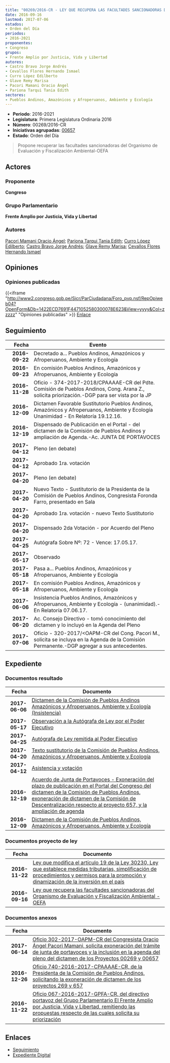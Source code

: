 ```yaml
---
title: "00269/2016-CR - LEY QUE RECUPERA LAS FACULTADES SANCIONADORAS DEL ORGANISMO DE EVALUACIÓN Y FISCALIZACIÓN AMBIENTAL-OEFA"
date: 2016-09-16
lastmod: 2017-07-06
estados:
- Orden del Día
periodos:
- 2016-2021
proponentes:
- Congreso
grupos:
- Frente Amplio por Justicia, Vida y Libertad
autores:
- Castro Bravo Jorge Andrés
- Cevallos Flores Hernando Ismael
- Curro López Edilberto
- Glave Remy Marisa
- Pacori Mamani Oracio Ángel
- Pariona Tarqui Tania Edith
sectores:
- Pueblos Andinos, Amazónicos y Afroperuanos, Ambiente y Ecología
---
```

- **Periodo**: 2016-2021
- **Legislatura**: Primera Legislatura Ordinaria 2016
- **Número**: 00269/2016-CR
- **Iniciativas agrupadas**: [00657](../../00600/00657)
- **Estado**: Orden del Día

> Propone recuperar las facultades sancionadoras del Organismo de Evaluación y Fiscalización Ambiental-OEFA


## Actores

### Proponente

**Congreso**

### Grupo Parlamentario

**Frente Amplio por Justicia, Vida y Libertad**

### Autores

[Pacori Mamani Oracio Ángel](mailto:mailto:opacori@congreso.gob.pe); [Pariona Tarqui Tania Edith](mailto:mailto:tpariona@congreso.gob.pe); [Curro López Edilberto](mailto:mailto:ecurro@congreso.gob.pe); [Castro Bravo Jorge Andrés](mailto:mailto:jacastro@congreso.gob.pe); [Glave Remy Marisa](mailto:mailto:mglave@congreso.gob.pe); [Cevallos Flores Hernando Ismael](mailto:mailto:hcevallos@congreso.gob.pe)

## Opiniones

### Opiniones publicadas

{{<iframe "http://www2.congreso.gob.pe/Sicr/ParCiudadana/Foro_pvp.nsf/RepOpiweb04?OpenForm&Db=1422ECD7691F4471052580300078E623&View=yyyy&Col=zzzzz" "Opiniones publicadas" >}}
[Enlace](http://www2.congreso.gob.pe/Sicr/ParCiudadana/Foro_pvp.nsf/RepOpiweb04?OpenForm&Db=1422ECD7691F4471052580300078E623&View=yyyy&Col=zzzzz)


## Seguimiento

| Fecha | Evento |
|------:|--------|
| **2016-09-22** | Decretado a... Pueblos Andinos, Amazónicos y Afroperuanos, Ambiente y Ecología |
| **2016-09-23** | En comisión Pueblos Andinos, Amazónicos y Afroperuanos, Ambiente y Ecología |
| **2016-11-28** | Oficio - 374-2017-2018/CPAAAAE-CR del Pdte. Comisión de Pueblos Andinos, Cong. Arana Z., solicita priorización.-DGP para ser vista por la JP |
| **2016-12-09** | Dictamen Favorable Sustitutorio Pueblos Andinos, Amazónicos y Afroperuanos, Ambiente y Ecología Unanimidad - En Relatoría 19.12.16. |
| **2016-12-19** | Dispensado de Publicación en el Portal - del dictamen de la Comisión de Pueblos Andinos y ampliación de Agenda.-Ac. JUNTA DE PORTAVOCES |
| **2017-04-12** | Pleno (en debate) |
| **2017-04-12** | Aprobado 1ra. votación |
| **2017-04-20** | Pleno (en debate) |
| **2017-04-20** | Nuevo Texto - Sustitutorio de la Presidenta de la Comisión de Pueblos Andinos, Congresista Foronda Farro, presentado en Sala |
| **2017-04-20** | Aprobado 1ra. votación - nuevo Texto Sustitutorio |
| **2017-04-20** | Dispensado 2da Votación - por Acuerdo del Pleno |
| **2017-04-25** | Autógrafa Sobre Nº: 72 - Vence: 17.05.17. |
| **2017-05-17** | Observado |
| **2017-05-18** | Pasa a... Pueblos Andinos, Amazónicos y Afroperuanos, Ambiente y Ecología |
| **2017-05-18** | En comisión Pueblos Andinos, Amazónicos y Afroperuanos, Ambiente y Ecología |
| **2017-06-06** | Insistencia Pueblos Andinos, Amazónicos y Afroperuanos, Ambiente y Ecología - (unanimidad).-En Relatoría 07.06.17. |
| **2017-06-20** | Ac. Consejo Directivo - tomó conocimiento del dictamen y lo incluyó en la Agenda del Pleno |
| **2017-07-06** | Oficio - 320-2017/<OAPM-CR del Cong. Pacori M., solicita se incluya en la Agenda de la Comisión Permanente.-DGP agregar a sus antecedentes. |

## Expediente

### Documentos resultado

| Fecha | Documento |
|------:|-----------|
| **2017-06-06** | [Dictamen de la Comisión de Pueblos Andinos Amazónicos y Afroperuanos, Ambiente y Ecología (Insistencia)](http://www.leyes.congreso.gob.pe/Documentos/2016_2021/Dictamenes/Proyectos_de_Ley/00269DC19MAY20170606.pdf) |
| **2017-05-17** | [Observación a la Autógrafa de Ley por el Poder Ejecutivo](http://www.leyes.congreso.gob.pe/Documentos/2016_2021/Observacion_a_la_Autografa/AUOB0026920170517.pdf) |
| **2017-04-25** | [Autógrafa de Ley remitida al Poder Ejecutivo](http://www.leyes.congreso.gob.pe/Documentos/2016_2021/Autografas/Ley_y_de_Resolucion_Legislativa/AU0026920170425.pdf) |
| **2017-04-20** | [Texto sustitutorio de la Comisión de Pueblos Andinos, Amazónicos y Afroperuanos, Ambiente y Ecología](http://www.leyes.congreso.gob.pe/Documentos/2016_2021/Texto_Sustitutorio/Proyectos_de_Ley/TS0026920170420..pdf) |
| **2017-04-12** | [Asistencia y votación](http://www.leyes.congreso.gob.pe/Documentos/2016_2021/Asistencia_y_Votacion/Proyectos_de_Ley/AV0026920170412.pdf) |
| **2016-12-19** | [Acuerdo de Junta de Portavoces - Exoneración del plazo de publicación en el Portal del Congreso del dictamen de la Comisión de Pueblos Andinos, exoneración de dictamen de la Comisión de Descentralización respecto al proyecto 657, y la ampliación de agenda](http://www.leyes.congreso.gob.pe/Documentos/2016_2021/Acuerdos/Junta_Portavoces/AJP0026920161219.pdf) |
| **2016-12-09** | [Dictamen de la Comisión de Pueblos Andinos, Amazónicos y Afroperuanos, Ambiente y Ecología](http://www.leyes.congreso.gob.pe/Documentos/2016_2021/Dictamenes/Proyectos_de_Ley/00269DC19MAY20161209..pdf) |

### Documentos proyecto de ley

| Fecha | Documento |
|------:|-----------|
| **2016-11-22** | [Ley que modifica el artículo 19 de la Ley 30230, Ley que establece medidas tributarias, simplificación de procedimientos y permisos para la promoción y dinamización de la inversión en el país](http://www.leyes.congreso.gob.pe/Documentos/2016_2021/Proyectos_de_Ley_y_de_Resoluciones_Legislativas/PL0065720161122..pdf) |
| **2016-09-16** | [Ley que recupera las facultades sancionadoras del Organismo de Evaluación y Fiscalización Ambiental - OEFA](http://www.leyes.congreso.gob.pe/Documentos/2016_2021/Proyectos_de_Ley_y_de_Resoluciones_Legislativas/PL0026920160916..pdf) |

### Documentos anexos

| Fecha | Documento |
|------:|-----------|
| **2017-06-14** | [Oficio 302-2017-OAPM-CR del Congresista Oracio Ángel Pacori Mamani, solicita exoneración del trámite de junta de portavoces y la inclusión en la agenda del pleno del dictamen de los Proyectos 00269 y 00657](http://www.leyes.congreso.gob.pe/Documentos/2016_2021/Oficios/Congresistas/OFICIO-302-2017-OAPM-CR.pdf) |
| **2016-12-26** | [Oficio 740-2016-2017-CPAAAAE-CR, de la Presidenta de la Comisión de Pueblos Andinos, solicitando la exoneración de dictamen de los proyectos 269 y 657](http://www.leyes.congreso.gob.pe/Documentos/2016_2021/Oficios/Comisiones_Ordinarias/OFICIO-740-2016-2017-CPAAAAE-CR.pdf) |
| **2016-11-22** | [Oficio 067-2016-2017-GPFA-CR, del directivo portavoz del Grupo Parlamentario El Frente Amplio por Justicia, Vida y Libertad, remitiendo las propuestas respecto de las cuales solicita su priorización](http://www.leyes.congreso.gob.pe/Documentos/2016_2021/Oficios/Grupos_Parlamentarios/OFICIO-067-2016-2017-GPFA-CR.pdf) |

## Enlaces

- [Seguimiento](http://www2.congreso.gob.pe/Sicr/TraDocEstProc/CLProLey2016.nsf/f7fff46988ca05b1052578e100829cc7/f906135f3ec6bc9f052580300079d90e?OpenDocument)
- [Expediente Digital](http://www2.congreso.gob.pe/Sicr/TraDocEstProc/Expvirt_2011.nsf/visbusqptramdoc1621/00269?opendocument)

